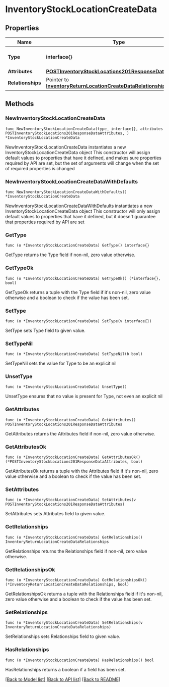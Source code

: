 # InventoryStockLocationCreateData

## Properties

Name | Type | Description | Notes
------------ | ------------- | ------------- | -------------
**Type** | **interface{}** | The resource&#39;s type | 
**Attributes** | [**POSTInventoryStockLocations201ResponseDataAttributes**](POSTInventoryStockLocations201ResponseDataAttributes.md) |  | 
**Relationships** | Pointer to [**InventoryReturnLocationCreateDataRelationships**](InventoryReturnLocationCreateDataRelationships.md) |  | [optional] 

## Methods

### NewInventoryStockLocationCreateData

`func NewInventoryStockLocationCreateData(type_ interface{}, attributes POSTInventoryStockLocations201ResponseDataAttributes, ) *InventoryStockLocationCreateData`

NewInventoryStockLocationCreateData instantiates a new InventoryStockLocationCreateData object
This constructor will assign default values to properties that have it defined,
and makes sure properties required by API are set, but the set of arguments
will change when the set of required properties is changed

### NewInventoryStockLocationCreateDataWithDefaults

`func NewInventoryStockLocationCreateDataWithDefaults() *InventoryStockLocationCreateData`

NewInventoryStockLocationCreateDataWithDefaults instantiates a new InventoryStockLocationCreateData object
This constructor will only assign default values to properties that have it defined,
but it doesn't guarantee that properties required by API are set

### GetType

`func (o *InventoryStockLocationCreateData) GetType() interface{}`

GetType returns the Type field if non-nil, zero value otherwise.

### GetTypeOk

`func (o *InventoryStockLocationCreateData) GetTypeOk() (*interface{}, bool)`

GetTypeOk returns a tuple with the Type field if it's non-nil, zero value otherwise
and a boolean to check if the value has been set.

### SetType

`func (o *InventoryStockLocationCreateData) SetType(v interface{})`

SetType sets Type field to given value.


### SetTypeNil

`func (o *InventoryStockLocationCreateData) SetTypeNil(b bool)`

 SetTypeNil sets the value for Type to be an explicit nil

### UnsetType
`func (o *InventoryStockLocationCreateData) UnsetType()`

UnsetType ensures that no value is present for Type, not even an explicit nil
### GetAttributes

`func (o *InventoryStockLocationCreateData) GetAttributes() POSTInventoryStockLocations201ResponseDataAttributes`

GetAttributes returns the Attributes field if non-nil, zero value otherwise.

### GetAttributesOk

`func (o *InventoryStockLocationCreateData) GetAttributesOk() (*POSTInventoryStockLocations201ResponseDataAttributes, bool)`

GetAttributesOk returns a tuple with the Attributes field if it's non-nil, zero value otherwise
and a boolean to check if the value has been set.

### SetAttributes

`func (o *InventoryStockLocationCreateData) SetAttributes(v POSTInventoryStockLocations201ResponseDataAttributes)`

SetAttributes sets Attributes field to given value.


### GetRelationships

`func (o *InventoryStockLocationCreateData) GetRelationships() InventoryReturnLocationCreateDataRelationships`

GetRelationships returns the Relationships field if non-nil, zero value otherwise.

### GetRelationshipsOk

`func (o *InventoryStockLocationCreateData) GetRelationshipsOk() (*InventoryReturnLocationCreateDataRelationships, bool)`

GetRelationshipsOk returns a tuple with the Relationships field if it's non-nil, zero value otherwise
and a boolean to check if the value has been set.

### SetRelationships

`func (o *InventoryStockLocationCreateData) SetRelationships(v InventoryReturnLocationCreateDataRelationships)`

SetRelationships sets Relationships field to given value.

### HasRelationships

`func (o *InventoryStockLocationCreateData) HasRelationships() bool`

HasRelationships returns a boolean if a field has been set.


[[Back to Model list]](../README.md#documentation-for-models) [[Back to API list]](../README.md#documentation-for-api-endpoints) [[Back to README]](../README.md)


